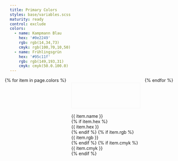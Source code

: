 ```yaml
---
title: Primary Colors
styles: base/variables.scss
maturity: ready
control: exclude
colors: 
  - name: Kampmann Blau
    hex: '#0e2249'
    rgb: rgb(14,34,73)
	cmyk: rgb(100,70,10,50)
  - name: Frühlingsgrün
    hex: '#95c11f'
    rgb: rgb(149,193,31)
	cmyk: cmyk(50.0.100.0)
---
```

<style>
.set {
  display: flex;
  flex-wrap: wrap;
  margin: 0 -1rem;
  margin-top: 0;
  padding: 0;
  list-style: none;
}
li {
  flex: 1 0 20%;
  margin: 1rem;
}
.color {
  width: 100%;
  min-width: 160px;
  height: 80px;
  color: white;
  border: 1px solid whitesmoke;
  margin-bottom: 1rem;
}
p {
  margin: 0;
}
</style>
<ul class="set">
{% for item in page.colors %} 
  <li>
    <div class="color" style="background:{{ item.hex }}"></div> 
    <p>{{ item.name }}</p>
    {% if item.hex %}<p>{{ item.hex }}</p>{% endif %}
    {% if item.rgb %}<p>{{ item.rgb }}</p>{% endif %}
	{% if item.cmyk %}<p>{{ item.cmyk }}</p>{% endif %}
  </li>
{% endfor %}
</ul>